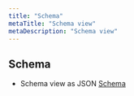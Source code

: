 ```yaml
---
title: "Schema"
metaTitle: "Schema view"
metaDescription: "Schema view"
---
```



## Schema

* Schema view as JSON [Schema](/schema/fsml-schema.mdx)

